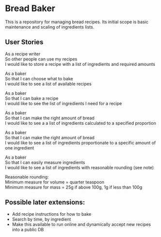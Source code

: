 # Bread Baker

This is a repository for managing bread recipes.  Its initial scope is basic maintenance and scaling of ingredients lists.

## User Stories

As a recipe writer  
So other people can use my recipes  
I would like to store a recipe with a list of ingredients and required amounts  
  
As a baker  
So that I can choose what to bake  
I would like to see a list of available recipes  
  
As a baker  
So that I can bake a recipe  
I would like to see the list of ingredients I need for a recipe  
  
As a baker  
So that I can make the right amount of bread  
I would like to see a a list of ingredients calculated to a specified proportion  
  
As a baker  
So that I can make the right amount of bread  
I would like to see a list of ingredients proportionate to a specific amount of one ingredient  
  
As a baker  
So that I can easily measure ingredients  
I would like to see a list of ingredients with reasonable rounding (see note)  
  
  
Reasonable rounding:  
Minimum measure for volume = quarter teaspoon  
Minimum measure for mass = 25g if above 100g, 1g if less than 100g  
  
  
  
## Possible later extensions:
* Add recipe instructions for how to bake
* Search by time, by ingredient
* Make this available to run online and dynamically accept new recipes into a public DB
